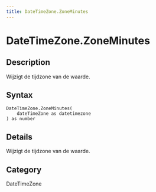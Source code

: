 ```yaml
---
title: DateTimeZone.ZoneMinutes
---
```


# DateTimeZone.ZoneMinutes


## Description

Wijzigt de tijdzone van de waarde.


## Syntax

```powerquery
DateTimeZone.ZoneMinutes(
    dateTimeZone as datetimezone
) as number
```


## Details

Wijzigt de tijdzone van de waarde.



## Category
DateTimeZone
